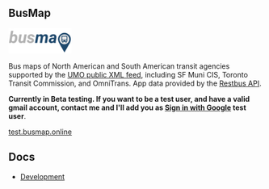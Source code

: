 ## BusMap

<img alt="BusMap" src="./packages/ui/assets/png/logo.png" width="125px" />

Bus maps of North American and South American transit agencies supported by the [UMO public XML feed](https://retro.umoiq.com/xmlFeedDocs/NextBusXMLFeed.pdf), including SF Muni CIS, Toronto Transit Commission, and OmniTrans. App data provided by the [Restbus API](http://restbus.info/).

**Currently in Beta testing. If you want to be a test user, and have a valid gmail account, contact me and I'll add you as [Sign in with Google](https://developers.google.com/identity/gsi/web/guides/overview) test user**.

[test.busmap.online](https://test.busmap.online)

## Docs

- [Development](docs/development.md)
